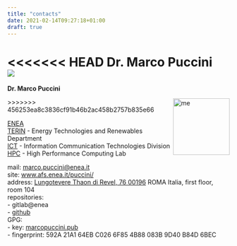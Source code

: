 ```yaml
---
title: "contacts"
date: 2021-02-14T09:27:18+01:00
draft: true
---
```



<<<<<<< HEAD
Dr. Marco Puccini  
![](/imgs/profile.jpg?raw=true)
=======
**Dr. Marco Puccini**

<img src="/puccini/imgs/profile.jpg" alt="me" style="float:right;width:128px;height:128px;" title="Here i am..." />
>>>>>>> 456253ea8c3836cf91b46b2ac458b2757b835e66

[ENEA](https://www.enea.it)  
[TERIN](http://energia.enea.it/) - Energy Technologies and Renewables Department  
[ICT](https://ict.enea.it/) - Information Communication Technologies Division  
[HPC](https://ict.enea.it/laboratorio-infrastrutture-per-il-calcolo-scientifico-ict-hpc/) - High Performance Computing Lab  


mail: marco.puccini@enea.it  
site: www.afs.enea.it/puccini/  
address: [Lungotevere Thaon di Revel, 76 00196](https://maps.google.com/?q=Lungotevere%20Thaon%20di%20Revel%2C%2076%2000196%20ROMA%20Italia) ROMA Italia, first floor, room 104  
repositories:  
	- gitlab@enea  
	- [github](https://github.com/mpuccini?tab=repositories)  
GPG:  
	- key: [marcopuccini.pub](/puccini/docs/marcopuccini.pub)  
	- fingerprint: 592A 21A1 64EB C026 6F85 4B88 083B 9D40 B84D 6BEC
											
